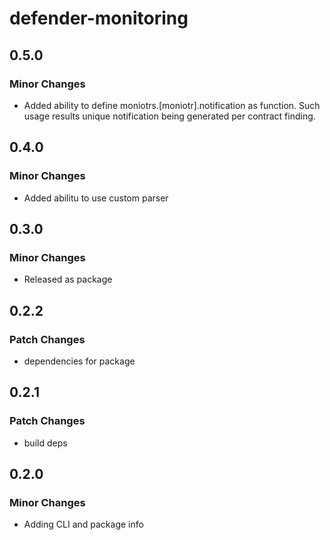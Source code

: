 # defender-monitoring

## 0.5.0

### Minor Changes

- Added ability to define moniotrs.[moniotr].notification as function. Such usage results unique notification being generated per contract finding.

## 0.4.0

### Minor Changes

- Added abilitu to use custom parser

## 0.3.0

### Minor Changes

- Released as package

## 0.2.2

### Patch Changes

- dependencies for package

## 0.2.1

### Patch Changes

- build deps

## 0.2.0

### Minor Changes

- Adding CLI and package info
